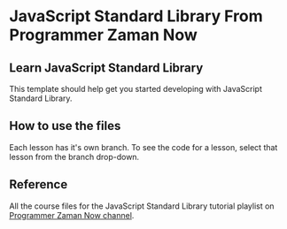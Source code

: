 # JavaScript Standard Library From Programmer Zaman Now
## Learn JavaScript Standard Library

This template should help get you started developing with JavaScript Standard Library.

## How to use the files
Each lesson has it's own branch. To see the code for a lesson, select that lesson from the branch drop-down.

## Reference
All the course files for the JavaScript Standard Library tutorial playlist on [Programmer Zaman Now channel](https://www.youtube.com/watch?v=oFTeb4Lkwek&t=2916s).
